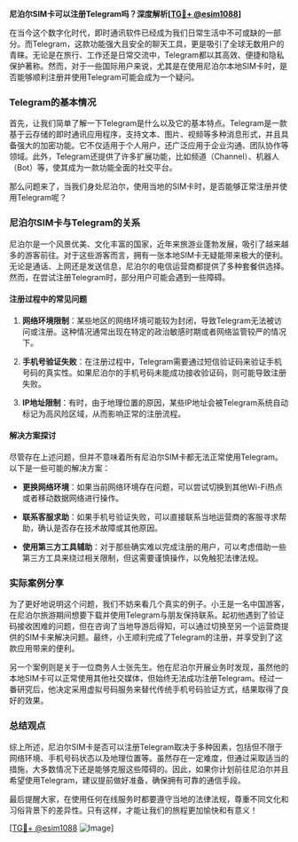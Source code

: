 **尼泊尔SIM卡可以注册Telegram吗？深度解析[[TG💪+ @esim1088](https://t.me/s/esim1088)]**

在当今这个数字化时代，即时通讯软件已经成为我们日常生活中不可或缺的一部分。而Telegram，这款功能强大且安全的聊天工具，更是吸引了全球无数用户的青睐。无论是在旅行、工作还是日常交流中，Telegram都以其高效、便捷和隐私保护著称。然而，对于一些国际用户来说，尤其是在使用尼泊尔本地SIM卡时，是否能够顺利注册并使用Telegram可能会成为一个疑问。

### Telegram的基本情况

首先，让我们简单了解一下Telegram是什么以及它的基本特点。Telegram是一款基于云存储的即时通讯应用程序，支持文本、图片、视频等多种消息形式，并且具备强大的加密功能。它不仅适用于个人用户，还广泛应用于企业沟通、团队协作等领域。此外，Telegram还提供了许多扩展功能，比如频道（Channel）、机器人（Bot）等，使其成为一款功能全面的社交平台。

那么问题来了，当我们身处尼泊尔，使用当地的SIM卡时，是否能够正常注册并使用Telegram呢？

### 尼泊尔SIM卡与Telegram的关系

尼泊尔是一个风景优美、文化丰富的国家，近年来旅游业蓬勃发展，吸引了越来越多的游客前往。对于这些游客而言，拥有一张本地SIM卡无疑能带来极大的便利。无论是通话、上网还是发送信息，尼泊尔的电信运营商都提供了多种套餐供选择。然而，在尝试注册Telegram时，部分用户可能会遇到一些障碍。

#### 注册过程中的常见问题

1. **网络环境限制**：某些地区的网络环境可能较为封闭，导致Telegram无法被访问或注册。这种情况通常出现在特定的政治敏感时期或者网络监管较严的情况下。
   
2. **手机号验证失败**：在注册过程中，Telegram需要通过短信验证码来验证手机号码的真实性。如果尼泊尔的手机号码未能成功接收验证码，则可能导致注册失败。

3. **IP地址限制**：有时，由于地理位置的原因，某些IP地址会被Telegram系统自动标记为高风险区域，从而影响正常的注册流程。

#### 解决方案探讨

尽管存在上述问题，但并不意味着所有尼泊尔SIM卡都无法正常使用Telegram。以下是一些可能的解决方案：

- **更换网络环境**：如果当前网络环境存在问题，可以尝试切换到其他Wi-Fi热点或者移动数据网络进行操作。
  
- **联系客服求助**：如果手机号验证失败，可以直接联系当地运营商的客服寻求帮助，确认是否存在技术故障或其他原因。

- **使用第三方工具辅助**：对于那些确实难以完成注册的用户，可以考虑借助一些第三方工具来绕过相关限制，但这需要谨慎操作，以免触犯法律法规。

### 实际案例分享

为了更好地说明这个问题，我们不妨来看几个真实的例子。小王是一名中国游客，在尼泊尔旅游期间想要下载并使用Telegram与朋友保持联系。起初他遇到了验证码接收困难的问题，但在咨询了当地导游后得知，可以通过切换至另一个运营商提供的SIM卡来解决问题。最终，小王顺利完成了Telegram的注册，并享受到了这款应用带来的便利。

另一个案例则是关于一位商务人士张先生。他在尼泊尔开展业务时发现，虽然他的本地SIM卡可以正常使用其他社交媒体，但始终无法成功注册Telegram。经过一番研究后，他决定采用虚拟号码服务来替代传统手机号码验证方式，结果取得了良好的效果。

### 总结观点

综上所述，尼泊尔SIM卡是否可以注册Telegram取决于多种因素，包括但不限于网络环境、手机号码状态以及地理位置等。虽然存在一定难度，但通过采取适当的措施，大多数情况下还是能够克服这些障碍的。因此，如果你计划前往尼泊尔并且希望使用Telegram，建议提前做好准备，确保拥有可靠的通信手段。

最后提醒大家，在使用任何在线服务时都要遵守当地的法律法规，尊重不同文化和习俗背景下的差异性。只有这样，才能让我们的旅程更加愉快和有意义！

[[TG💪+ @esim1088](https://t.me/s/esim1088) ![Image](https://i.postimg.cc/4NQfJmqS/Snipaste-2025-05-13-00-14-12.png)]